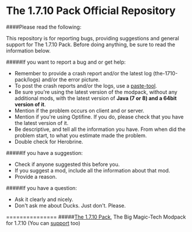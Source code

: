 The 1.7.10 Pack Official Repository
===============
####Please read the following:

This repository is for reporting bugs, providing suggestions and general support for The 1.7.10 Pack.
Before doing anything, be sure to read the information below.

#####If you want to report a bug and or get help:
- Remember to provide a crash report and/or the latest log (the-1710-pack/logs) and/or the error picture.
- To post the crash reports and/or the logs, use a [paste-tool](http://paste.ubuntu.com).
- Be sure you're using the latest version of the modpack, without any additional mods, with the latest version of **Java (7 or 8) and a 64bit version of it**.
- Mention if the problem occurs on client and or server.
- Mention if you're using Optifine. If you do, please check that you have the latest version of it.
- Be descriptive, and tell all the information you have. From when did the problem start, to what you estimate made the problem.
- Double check for Herobrine.
 
#####If you have a suggestion:
- Check if anyone suggested this before you.
- If you suggest a mod, include all the information about that mod.
- Provide a reason.

#####If you have a question:
- Ask it clearly and nicely.
- Don't ask me about Ducks. Just don't. Please.

===============
#####[The 1.7.10 Pack](http://the-1710-pack.com/), The Big Magic-Tech Modpack for 1.7.10
(You can [support](http://bit.ly/The-1-7-10-Pack-Donations) too)
